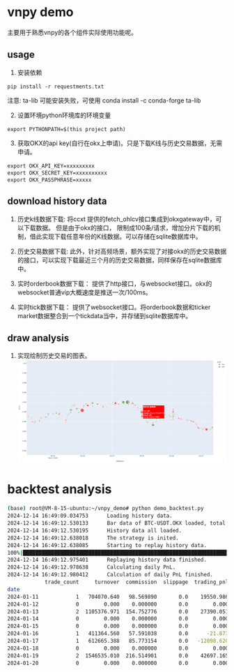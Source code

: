 # vnpy demo

主要用于熟悉vnpy的各个组件实际使用功能呢。

## usage
1. 安装依赖
```
pip install -r requestments.txt
```
注意: ta-lib 可能安装失败，可使用 conda install -c conda-forge ta-lib

2. 设置环境python环境库的环境变量

```
export PYTHONPATH=$(this project path)
```

3. 获取OKX的api key(自行在okx上申请)。只是下载K线与历史交易数据，无需申请。

```
export OKX_API_KEY=xxxxxxxxx
export OKX_SECRET_KEY=xxxxxxxxxx
export OKX_PASSPHRASE=xxxxx
```

## download history data


1. 历史k线数据下载: 
将ccxt 提供的fetch_ohlcv接口集成到okxgateway中，可以下载数据。
但是由于okx的接口， 限制成100条/请求，增加分片下载的机制，借此实现下载任意年份的K线数据。可以存储在sqlite数据库中。

2. 历史交易数据下载:
此外，针对高频场景，额外实现了对接okx的历史交易数据的接口，可以实现下载最近三个月的历史交易数据，同样保存在sqlite数据库中。

3. 实时orderbook数据下载：
提供了http接口，与websocket接口。okx的websocket普通vip大概速度是推送一次/100ms。

4. 实时tick数据下载：
提供了websocket接口。将orderbook数据和ticker market数据整合到一个tickdata当中，并存储到sqlite数据库中。

## draw analysis

1. 实现绘制历史交易的图表。
![draw_trade_data](assets/draw_trade_data.png)


# backtest analysis

``` bash
(base) root@VM-8-15-ubuntu:~/vnpy_demo# python demo_backtest.py 
2024-12-14 16:49:09.034753      Loading history data.
2024-12-14 16:49:12.530133      Bar data of BTC-USDT.OKX loaded, total count: 86401.
2024-12-14 16:49:12.530195      History data all loaded.
2024-12-14 16:49:12.638018      The strategy is inited.
2024-12-14 16:49:12.638085      Starting to replay history data.
100%|█████████████████████████████████████████████████████████████████████████████████████| 72001/72001 [00:00<00:00, 215069.61it/s]
2024-12-14 16:49:12.975401      Replaying history data finished.
2024-12-14 16:49:12.978638      Calculating daily PnL.
2024-12-14 16:49:12.980412      Calculation of daily PnL finished.
            trade_count     turnover  commission  slippage  trading_pnl  holding_pnl   total_pnl        net_pnl
date                                                                                                           
2024-01-11            1   704070.640   98.569890       0.0    19550.986        0.000   19550.986   19452.416110
2024-01-12            0        0.000    0.000000       0.0        0.000   -35712.495  -35712.495  -35712.495000
2024-01-13            2  1105376.971  154.752776       0.0    27390.051   -20316.751    7073.300    6918.547224
2024-01-14            0        0.000    0.000000       0.0        0.000     2356.578    2356.578    2356.578000
2024-01-15            0        0.000    0.000000       0.0        0.000     5971.329    5971.329    5971.329000
2024-01-16            1   411364.560   57.591038       0.0      -21.873    -9276.054   -9297.927   -9355.518038
2024-01-17            1   612665.388   85.773154       0.0   -12898.620        0.000  -12898.620  -12984.393154
2024-01-18            0        0.000    0.000000       0.0        0.000     2014.924    2014.924    2014.924000
2024-01-19            2  1546535.010  216.514901       0.0    42697.165   -24294.872   18402.293   18185.778099
2024-01-20            0        0.000    0.000000       0.0        0.000   -15207.210  -15207.210  -15207.210000
```